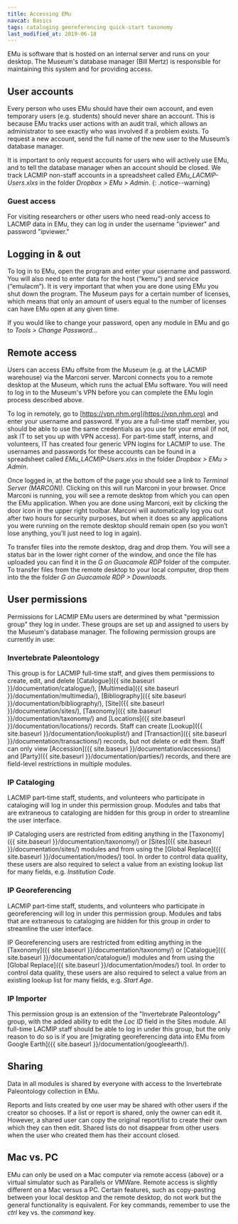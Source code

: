 ```yaml
---
title: Accessing EMu
navcat: Basics
tags: cataloging georeferencing quick-start taxonomy
last_modified_at: 2019-06-18
---
```


EMu is software that is hosted on an internal server and runs on your desktop. The Museum's database manager (Bill Mertz) is responsible for maintaining this system and for providing access.

## User accounts

Every person who uses EMu should have their own account, and even temporary users (e.g. students) should never share an account. This is because EMu tracks user actions with an audit trail, which allows an administrator to see exactly who was involved if a problem exists. To request a new account, send the full name of the new user to the Museum’s database manager.

It is important to only request accounts for users who will actively use EMu, and to tell the database manager when an account should be closed. We track LACMIP non-staff accounts in a spreadsheet called *EMu_LACMIP-Users.xlxs* in the folder *Dropbox > EMu > Admin*.
{: .notice--warning}

### Guest access

For visiting researchers or other users who need read-only access to LACMIP data in EMu, they can log in under the username "ipviewer" and password "ipviewer."

## Logging in & out

To log in to EMu, open the program and enter your username and password. You will also need to enter data for the host (“kemu”) and service (“emulacm”). It is very important that when you are done using EMu you shut down the program. The Museum pays for a certain number of licenses, which means that only an amount of users equal to the number of licenses can have EMu open at any given time.

If you would like to change your password, open any module in EMu and go to *Tools > Change Password...*

## Remote access

Users can access EMu offsite from the Museum (e.g. at the LACMIP warehouse) via the Marconi server. Marconi connects you to a remote desktop at the Museum, which runs the actual EMu software. You will need to log in to the Museum's VPN before you can complete the EMu login process described above.

To log in remotely, go to [https://vpn.nhm.org](https://vpn.nhm.org) and enter your username and password. If you are a full-time staff member, you should be able to use the same credentials as you use for your email (if not, ask IT to set you up with VPN access). For part-time staff, interns, and volunteers, IT has created four generic VPN logins for LACMIP to use. The usernames and passwords for these accounts can be found in a spreadsheet called *EMu_LACMIP-Users.xlxs* in the folder *Dropbox > EMu > Admin*.

Once logged in, at the bottom of the page you should see a link to *Terminal Server (MARCONI).* Clicking on this will run Marconi in your browser. Once Marconi is running, you will see a remote desktop from which you can open the EMu application. When you are done using Marconi, exit by clicking the door icon in the upper right toolbar. Marconi will automatically log you out after two hours for security purposes, but when it does so any applications you were running on the remote desktop should remain open (so you won’t lose anything, you’ll just need to log in again).

To transfer files into the remote desktop, drag and drop them. You will see a status bar in the lower right corner of the window, and once the file has uploaded you can find it in the *G on Guacamole RDP* folder of the computer. To transfer files from the remote desktop to your local computer, drop them into the the folder *G on Guacamole RDP > Downloads.*

## User permissions

Permissions for LACMIP EMu users are determined by what "permission group" they log in under. These groups are set up and assigned to users by the Museum's database manager. The following permission groups are currently in use:

### Invertebrate Paleontology

This group is for LACMIP full-time staff, and gives them permissions to create, edit, and delete [Catalogue]({{ site.baseurl }}/documentation/catalogue/), [Multimedia]({{ site.baseurl }}/documentation/multimedia/), [Bibliography]({{ site.baseurl }}/documentation/bibliography/), [Site]({{ site.baseurl }}/documentation/sites/), [Taxonomy]({{ site.baseurl }}/documentation/taxonomy/) and [Locations]({{ site.baseurl }}/documentation/locations/) records. Staff can create [Lookup]({{ site.baseurl }}/documentation/lookuplist/) and [Transaction]({{ site.baseurl }}/documentation/transactions/) records, but not delete or edit them. Staff can only view [Accession]({{ site.baseurl }}/documentation/accessions/) and [Party]({{ site.baseurl }}/documentation/parties/) records, and there are field-level restrictions in multiple modules.

### IP Cataloging

LACMIP part-time staff, students, and volunteers who participate in cataloging will log in under this permission group. Modules and tabs that are extraneous to cataloging are hidden for this group in order to streamline the user interface.

IP Cataloging users are restricted from editing anything in the [Taxonomy]({{ site.baseurl }}/documentation/taxonomy/) or [Sites]({{ site.baseurl }}/documentation/sites/) modules and from using the [Global Replace]({{ site.baseurl }}/documentation/modes/) tool. In order to control data quality, these users are also required to select a value from an existing lookup list for many fields, e.g. *Institution Code*.

### IP Georeferencing

LACMIP part-time staff, students, and volunteers who participate in georeferencing will log in under this permission group. Modules and tabs that are extraneous to cataloging are hidden for this group in order to streamline the user interface.

IP Georeferencing users are restricted from editing anything in the [Taxonomy]({{ site.baseurl }}/documentation/taxonomy/) or [Catalogue]({{ site.baseurl }}/documentation/catalogue/) modules and from using the [Global Replace]({{ site.baseurl }}/documentation/modes/) tool. In order to control data quality, these users are also required to select a value from an existing lookup list for many fields, e.g. *Start Age*.

### IP Importer

This permission group is an extension of the "Invertebrate Paleontology" group, with the added ability to edit the *Loc ID* field in the Sites module. All full-time LACMIP staff should be able to log in under this group, but the only reason to do so is if you are [migrating georeferencing data into EMu from Google Earth]({{ site.baseurl }}/documentation/googleearth/).

## Sharing

Data in all modules is shared by everyone with access to the Invertebrate Paleontology collection in EMu.

Reports and lists created by one user may be shared with other users if the creator so chooses. If a list or report is shared, only the owner can edit it. However, a shared user can copy the original report/list to create their own which they can then edit. Shared lists do not disappear from other users when the user who created them has their account closed.

## Mac vs. PC

EMu can only be used on a Mac computer via remote access (above) or a virtual simulator such as Parallels or VMWare. Remote access is slightly different on a Mac versus a PC. Certain features, such as copy-pasting between your local desktop and the remote desktop, do not work but the general functionality is equivalent. For key commands, remember to use the *ctrl* key vs. the *command* key.
